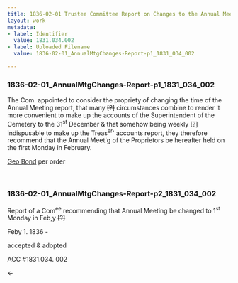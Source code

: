 ```yaml
---
title: 1836-02-01 Trustee Committee Report on Changes to the Annual Meeting, 1831.034.002
layout: work
metadata:
- label: Identifier
  value: 1831.034.002
- label: Uploaded Filename
  value: 1836-02-01_AnnualMtgChanges-Report-p1_1831_034_002

---
```

<div class="pages">
<div id="page-1773650">
<h3><a name="page-1773650">1836-02-01_AnnualMtgChanges-Report-p1_1831_034_002</a></h3>
<div class="page-content">
<p>The Com. appointed to consider the propriety<span class='line-break'> </span>of changing the time of the Annual Meeting<span class='line-break'> </span>report, that many <del>[?]</del> circumstances combine<span class='line-break'> </span>to render it more convenient to make up the<span class='line-break'> </span>accounts of the Superintendent of the Cemetery to<span class='line-break'> </span>the 31<sup>st</sup> December &amp; that some<del>how being</del> weekly [?] indis<span class='line-break'></span>pusable to make up the Treas<sup>er</sup>' accounts report,<span class='line-break'> </span>they therefore recommend that the Annual<span class='line-break'> </span>Meet'g of the Proprietors be hereafter held on<span class='line-break'> </span>the first Monday in February.</p>
<p><a href='/pages/subjects/59725' title='Bond, George'>Geo Bond</a> per order</p>
</div>
</div>
<br />
<div id="page-1773651">
<h3><a name="page-1773651">1836-02-01_AnnualMtgChanges-Report-p2_1831_034_002</a></h3>
<div class="page-content">
<p>Report of a Com<sup>ee</sup><span class='line-break'> </span>recommending that Annual<span class='line-break'> </span>Meeting be changed to<span class='line-break'> </span>1<sup>st</sup> Monday in Feb,y <del>[?]</del></p>
<p><date when='1836-02-01'>Feby 1. 1836</date> -</p>
<p>accepted &amp; adopted</p>
<p>ACC #1831.034.<span class='line-break'> </span>002</p>
<p>←</p>
</div>
</div>
<br />
</div>
